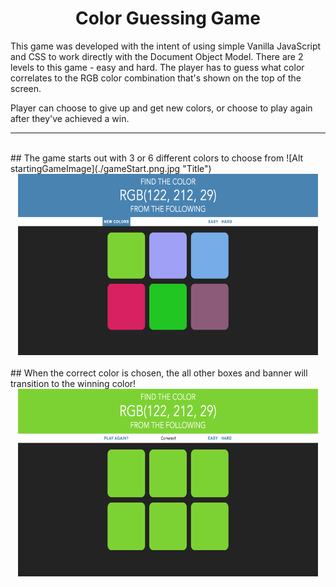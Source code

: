 <h1 align="center"> Color Guessing Game </h1>

This game was developed with the intent of using simple Vanilla JavaScript and CSS to work directly with the Document Object Model. There are 2 levels to this game - easy and hard. The player has to guess what color correlates to the RGB color combination that's shown on the top of the screen. 

Player can choose to give up and get new colors, or choose to play again after they've achieved a win.
</br>
- - - -
</br>
## The game starts out with 3 or 6 different colors to choose from
![Alt startingGameImage](./gameStart.png.jpg "Title")
<div align="center">
  <img width="480" height="290" src="./gameStart.png"/>
</div>
</br>
## When the correct color is chosen, the all other boxes and banner will transition to the winning color!
<div align="center">
  <img align="center" width="480" height="300" src="./gameWin.png">
</div>
</br>
</br>


